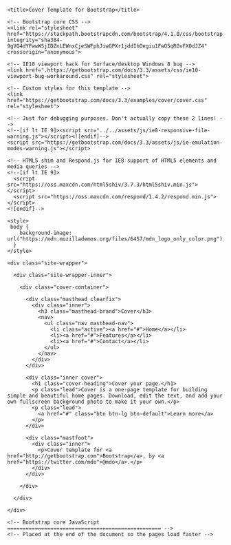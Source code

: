 <html lang="en">
  <head>
    <meta charset="utf-8">
    <meta http-equiv="X-UA-Compatible" content="IE=edge">
    <meta name="viewport" content="width=device-width, initial-scale=1">
    <!-- The above 3 meta tags *must* come first in the head; any other head content must come *after* these tags -->
    <meta name="description" content="">
    <meta name="author" content="">
    <link rel="icon" href="#">

    <title>Cover Template for Bootstrap</title>

    <!-- Bootstrap core CSS -->
    <<link rel="stylesheet" href="https://stackpath.bootstrapcdn.com/bootstrap/4.1.0/css/bootstrap.min.css" integrity="sha384-9gVQ4dYFwwWSjIDZnLEWnxCjeSWFphJiwGPXr1jddIhOegiu1FwO5qRGvFXOdJZ4" crossorigin="anonymous">

    <!-- IE10 viewport hack for Surface/desktop Windows 8 bug -->
    <link href=".https://getbootstrap.com/docs/3.3/assets/css/ie10-viewport-bug-workaround.css" rel="stylesheet">

    <!-- Custom styles for this template -->
    <link href="https://getbootstrap.com/docs/3.3/examples/cover/cover.css" rel="stylesheet">

    <!-- Just for debugging purposes. Don't actually copy these 2 lines! -->
    <!--[if lt IE 9]><script src="../../assets/js/ie8-responsive-file-warning.js"></script><![endif]-->
    <script src="https://getbootstrap.com/docs/3.3/assets/js/ie-emulation-modes-warning.js"></script>

    <!-- HTML5 shim and Respond.js for IE8 support of HTML5 elements and media queries -->
    <!--[if lt IE 9]>
      <script src="https://oss.maxcdn.com/html5shiv/3.7.3/html5shiv.min.js"></script>
      <script src="https://oss.maxcdn.com/respond/1.4.2/respond.min.js"></script>
    <![endif]-->

    <style>
     body {
        background-image: url("https://mdn.mozillademos.org/files/6457/mdn_logo_only_color.png");
      }
    </style>


  </head>

  <body>

    <div class="site-wrapper">

      <div class="site-wrapper-inner">

        <div class="cover-container">

          <div class="masthead clearfix">
            <div class="inner">
              <h3 class="masthead-brand">Cover</h3>
              <nav>
                <ul class="nav masthead-nav">
                  <li class="active"><a href="#">Home</a></li>
                  <li><a href="#">Features</a></li>
                  <li><a href="#">Contact</a></li>
                </ul>
              </nav>
            </div>
          </div>

          <div class="inner cover">
            <h1 class="cover-heading">Cover your page.</h1>
            <p class="lead">Cover is a one-page template for building simple and beautiful home pages. Download, edit the text, and add your own fullscreen background photo to make it your own.</p>
            <p class="lead">
              <a href="#" class="btn btn-lg btn-default">Learn more</a>
            </p>
          </div>

          <div class="mastfoot">
            <div class="inner">
              <p>Cover template for <a href="http://getbootstrap.com">Bootstrap</a>, by <a href="https://twitter.com/mdo">@mdo</a>.</p>
            </div>
          </div>

        </div>

      </div>

    </div>

    <!-- Bootstrap core JavaScript
    ================================================== -->
    <!-- Placed at the end of the document so the pages load faster -->
   <script src="https://code.jquery.com/jquery-3.3.1.slim.min.js" integrity="sha384-q8i/X+965DzO0rT7abK41JStQIAqVgRVzpbzo5smXKp4YfRvH+8abtTE1Pi6jizo" crossorigin="anonymous"></script>
<script src="https://cdnjs.cloudflare.com/ajax/libs/popper.js/1.14.0/umd/popper.min.js" integrity="sha384-cs/chFZiN24E4KMATLdqdvsezGxaGsi4hLGOzlXwp5UZB1LY//20VyM2taTB4QvJ" crossorigin="anonymous"></script>
<script src="https://stackpath.bootstrapcdn.com/bootstrap/4.1.0/js/bootstrap.min.js" integrity="sha384-uefMccjFJAIv6A+rW+L4AHf99KvxDjWSu1z9VI8SKNVmz4sk7buKt/6v9KI65qnm" crossorigin="anonymous"></script>
  </body>
</html>

